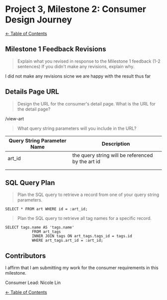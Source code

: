 # Project 3, Milestone 2: **Consumer** Design Journey

[← Table of Contents](../design-journey.md)


## Milestone 1 Feedback Revisions
> Explain what you revised in response to the Milestone 1 feedback (1-2 sentences)
> If you didn't make any revisions, explain why.

I did not make any revisions sicne we are happy with the result thus far


## Details Page URL
> Design the URL for the consumer's detail page.
> What is the URL for the detail page?

/view-art

> What query string parameters will you include in the URL?

| Query String Parameter Name       | Description       |
| --------------------------------- | ----------------- |
| art_id  | the query string will be referenced by the art id|
|                                   |                   |
|                                   |                   |


## SQL Query Plan
> Plan the SQL query to retrieve a record from one of your query string parameters.

```
SELECT * FROM art WHERE id = :art_id;
```

> Plan the SQL query to retrieve all tag names for a specific record.

```
SELECT tags.name AS 'tags.name'
            FROM art_tags
            INNER JOIN tags ON art_tags.tags_id = tags.id
            WHERE art_tags.art_id = :art_id;
```



## Contributors

I affirm that I am submitting my work for the consumer requirements in this milestone.

Consumer Lead: Nicole Lin

[← Table of Contents](../design-journey.md)
